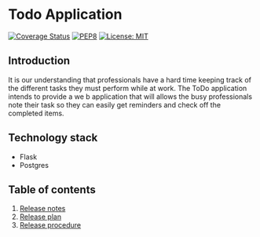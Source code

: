 # Todo Application

[![Coverage Status](https://coveralls.io/repos/github/SProjects/ops-todo/badge.svg?branch=master)](https://coveralls.io/github/SProjects/ops-todo?branch=master)
[![PEP8](https://img.shields.io/badge/code%20style-pep8-orange.svg)](https://www.python.org/dev/peps/pep-0008/)
[![License: MIT](https://img.shields.io/badge/License-MIT-yellow.svg)](https://opensource.org/licenses/MIT)

## Introduction
It is our understanding that professionals have a hard time keeping track of the different tasks they must 
perform while at work. The ToDo application intends to provide a we b application that will allows the busy 
professionals note their task so they can easily get reminders and check off the completed items.

## Technology stack
- Flask
- Postgres

## Table of contents
1. [Release notes](docs/ReleaseNotes.MD) 
2. [Release plan](docs/ReleasePlan.MD) 
3. [Release procedure](docs/ReleaseProcedures.MD) 